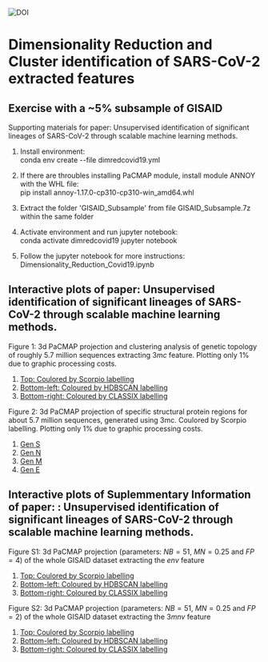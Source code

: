 ![DOI](https://zenodo.org/badge/534699890.svg)
# Dimensionality Reduction and Cluster identification of SARS-CoV-2 extracted features
## Exercise with a ~5% subsample of GISAID 

Supporting materials for paper: Unsupervised identification of significant lineages of SARS-CoV-2 through scalable machine learning methods.

1. Install environment:\
conda env create --file dimredcovid19.yml

2. If there are throubles installing PaCMAP module, install module ANNOY with the WHL file:\
pip install annoy-1.17.0-cp310-cp310-win_amd64.whl

3. Extract the folder 'GISAID_Subsample' from file GISAID_Subsample.7z within the same folder

4. Activate environment and run jupyter notebook:\
conda activate dimredcovid19
jupyter notebook

5. Follow the jupyter notebook for more instructions:\
Dimensionality_Reduction_Covid19.ipynb

## Interactive plots of paper: Unsupervised identification of significant lineages of SARS-CoV-2 through scalable machine learning methods.
Figure 1: 3d PaCMAP projection and clustering analysis of genetic topology of roughly 5.7 million sequences extracting $3mc$ feature. Plotting only 1% due to graphic processing costs.
1. [Top: Coulored by Scorpio labelling](https://raw.githack.com/robcah/dimredcovid19/main/3d_PaCMAP_Projections/3MC_PaCMAP_1pctProjectionGISAID_ColouredBy-scorpio.html)
2. [Bottom-left: Coloured by HDBSCAN labelling](https://raw.githack.com/robcah/dimredcovid19/main/3d_PaCMAP_Projections/3MC_PaCMAP_1pctProjectionGISAID_ColouredBy-hdbscan.html)
3. [Bottom-right: Coloured by CLASSIX labelling](https://raw.githack.com/robcah/dimredcovid19/main/3d_PaCMAP_Projections/3MC_PaCMAP_1pctProjectionGISAID_ColouredBy-classix.html)

Figure 2: 3d PaCMAP projection of specific structural protein regions for about 5.7 million sequences, generated using 3mc. Coulored by Scorpio labelling. Plotting only 1% due to graphic processing costs.
1. [Gen S](https://raw.githack.com/robcah/dimredcovid19/main/3d_PaCMAP_Projections/3MC_S_PaCMAP_1pctProjectionGISAID_ColouredBy-scorpio.html)
2. [Gen N](https://raw.githack.com/robcah/dimredcovid19/main/3d_PaCMAP_Projections/3MC_N_PaCMAP_1pctProjectionGISAID_ColouredBy-scorpio.html)
3. [Gen M](https://raw.githack.com/robcah/dimredcovid19/main/3d_PaCMAP_Projections/3MC_M_PaCMAP_1pctProjectionGISAID_ColouredBy-scorpio.html)
4. [Gen E](https://raw.githack.com/robcah/dimredcovid19/main/3d_PaCMAP_Projections/3MC_E_PaCMAP_1pctProjectionGISAID_ColouredBy-scorpio.html)

## Interactive plots of Suplemmentary Information of paper: : Unsupervised identification of significant lineages of SARS-CoV-2 through scalable machine learning methods.

Figure S1: 3d PaCMAP projection (parameters: $NB=51$, $MN=0.25$ and $FP=4$) of the whole GISAID dataset extracting the $env$ feature
1. [Top: Coulored by Scorpio labelling](https://raw.githack.com/robcah/dimredcovid19/main/3d_PaCMAP_Projections/ENVk3_PaCMAP_1pctProjectionGISAID_ColouredBy-scorpio.html)
2. [Bottom-left: Coloured by HDBSCAN labelling](https://raw.githack.com/robcah/dimredcovid19/main/3d_PaCMAP_Projections/ENVk3_PaCMAP_1pctProjectionGISAID_ColouredBy-hdbscan.html)
3. [Bottom-right: Coloured by CLASSIX labelling](https://raw.githack.com/robcah/dimredcovid19/main/3d_PaCMAP_Projections/ENVk3_PaCMAP_1pctProjectionGISAID_ColouredBy-classix.html)

Figure S2: 3d PaCMAP projection (parameters: $NB=51$, $MN=0.25$ and $FP=2$) of the whole GISAID dataset extracting the $3mnv$ feature
1. [Top: Coulored by Scorpio labelling](https://raw.githack.com/robcah/dimredcovid19/main/3d_PaCMAP_Projections/3MNV_PaCMAP_1pctProjectionGISAID_ColouredBy-scorpio.html)
2. [Bottom-left: Coloured by HDBSCAN labelling](https://raw.githack.com/robcah/dimredcovid19/main/3d_PaCMAP_Projections/3MNV_PaCMAP_1pctProjectionGISAID_ColouredBy-hdbscan.html)
3. [Bottom-right: Coloured by CLASSIX labelling](https://raw.githack.com/robcah/dimredcovid19/main/3d_PaCMAP_Projections/3MNV_PaCMAP_1pctProjectionGISAID_ColouredBy-classix.html)

